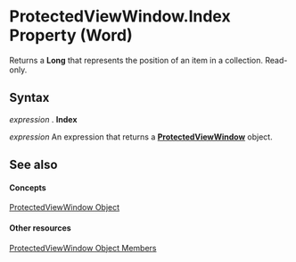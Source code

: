 
# ProtectedViewWindow.Index Property (Word)

Returns a  **Long** that represents the position of an item in a collection. Read-only.


## Syntax

 _expression_ . **Index**

 _expression_ An expression that returns a **[ProtectedViewWindow](d77e80e7-c54e-5954-1586-dacd3c9f7434.md)** object.


## See also


#### Concepts


[ProtectedViewWindow Object](d77e80e7-c54e-5954-1586-dacd3c9f7434.md)
#### Other resources


[ProtectedViewWindow Object Members](03a8f0c3-f76b-f933-9cae-5a159234c289.md)

